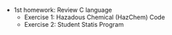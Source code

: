 * 1st homework: Review C language
  * Exercise 1: Hazadous Chemical (HazChem) Code
  * Exercise 2: Student Statis Program

